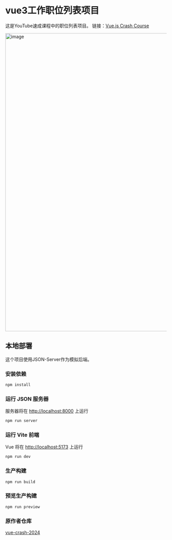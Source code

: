 # vue3工作职位列表项目

这是YouTube速成课程中的职位列表项目。 链接：[Vue.js Crash Course](https://youtu.be/VeNfHj6MhgA?si=z0QkU5Qu18cKYcR0)

<img width="1858" height="930" alt="image" src="https://github.com/user-attachments/assets/d8c723fe-1855-471e-9938-0c5c61116954" />

## 本地部署


这个项目使用JSON-Server作为模拟后端。

### 安装依赖

```bash
npm install
```

### 运行 JSON 服务器

服务器将在 [http://localhost:8000](http://localhost:5000/) 上运行

```bash
npm run server
```

### 运行 Vite 前端

Vue 将在 [http://localhost:5173](http://localhost:5173/) 上运行

```bash
npm run dev
```

### 生产构建

```bash
npm run build
```

### 预览生产构建

```bash
npm run preview
```

### 原作者仓库

[vue-crash-2024](https://github.com/bradtraversy/vue-crash-2024)



